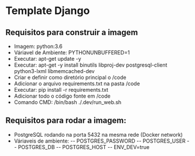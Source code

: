 # Template Django

## Requisitos para construir a imagem

- Imagem: python:3.6
- Váriavel de Ambiente: PYTHONUNBUFFERED=1
- Executar: apt-get update -y
- Executar: apt-get -y install binutils libproj-dev postgresql-client python3-lxml libmemcached-dev
- Criar e definir como diretório principal o /code
- Adicionar o arquivo requirements.txt na pasta /code
- Executar: pip install -r requirements.txt
- Adicionar todo o código fonte em /code
- Comando CMD: /bin/bash ./.dev/run_web.sh


## Requisitos para rodar a imagem:
- PostgreSQL rodando na porta 5432 na mesma rede (Docker network)
- Váriaveis de ambiente:
    -- POSTGRES_PASSWORD
    -- POSTGRES_USER
    -- POSTGRES_DB
    -- POSTGRES_HOST
    -- ENV_DEV=true
